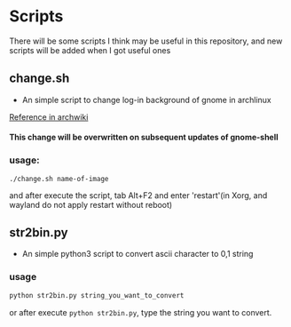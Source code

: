 # Scripts
There will be some scripts I think may be useful in this repository, and new scripts will be added when I got useful ones
## change.sh
- An simple script to change log-in background of gnome in archlinux

[Reference in archwiki](https://wiki.archlinux.org/index.php/GDM#Log-in_screen_background_image)
#### This change will be overwritten on subsequent updates of gnome-shell
### usage:
``` 
./change.sh name-of-image 
```
and after execute the script, tab Alt+F2 and enter 'restart'(in Xorg, and wayland do not apply restart without reboot)
## str2bin.py
- An simple python3 script to convert ascii character to 0,1 string
### usage
```sh
python str2bin.py string_you_want_to_convert
```
or after execute `python str2bin.py`, type the string you want to convert.